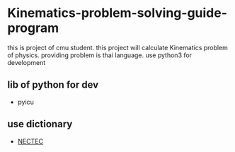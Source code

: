 # Kinematics-problem-solving-guide-program

this is project of cmu student. this project will calculate Kinematics problem of physics. providing problem is thai language. use python3 for development

## lib of python for dev
 * pyicu 
## use dictionary
 * [NECTEC](http://www.nectec.or.th/)

